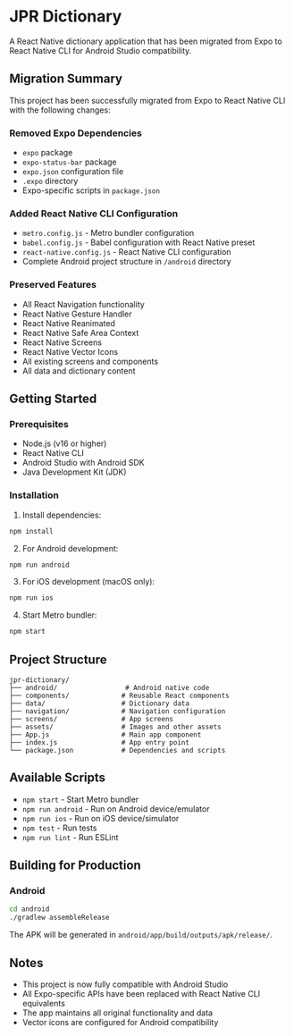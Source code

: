 # JPR Dictionary

A React Native dictionary application that has been migrated from Expo to React Native CLI for Android Studio compatibility.

## Migration Summary

This project has been successfully migrated from Expo to React Native CLI with the following changes:

### Removed Expo Dependencies
- `expo` package
- `expo-status-bar` package
- `expo.json` configuration file
- `.expo` directory
- Expo-specific scripts in `package.json`

### Added React Native CLI Configuration
- `metro.config.js` - Metro bundler configuration
- `babel.config.js` - Babel configuration with React Native preset
- `react-native.config.js` - React Native CLI configuration
- Complete Android project structure in `/android` directory

### Preserved Features
- All React Navigation functionality
- React Native Gesture Handler
- React Native Reanimated
- React Native Safe Area Context
- React Native Screens
- React Native Vector Icons
- All existing screens and components
- All data and dictionary content

## Getting Started

### Prerequisites
- Node.js (v16 or higher)
- React Native CLI
- Android Studio with Android SDK
- Java Development Kit (JDK)

### Installation

1. Install dependencies:
```bash
npm install
```

2. For Android development:
```bash
npm run android
```

3. For iOS development (macOS only):
```bash
npm run ios
```

4. Start Metro bundler:
```bash
npm start
```

## Project Structure

```
jpr-dictionary/
├── android/                 # Android native code
├── components/             # Reusable React components
├── data/                   # Dictionary data
├── navigation/             # Navigation configuration
├── screens/                # App screens
├── assets/                 # Images and other assets
├── App.js                  # Main app component
├── index.js                # App entry point
└── package.json            # Dependencies and scripts
```

## Available Scripts

- `npm start` - Start Metro bundler
- `npm run android` - Run on Android device/emulator
- `npm run ios` - Run on iOS device/simulator
- `npm test` - Run tests
- `npm run lint` - Run ESLint

## Building for Production

### Android
```bash
cd android
./gradlew assembleRelease
```

The APK will be generated in `android/app/build/outputs/apk/release/`.

## Notes

- This project is now fully compatible with Android Studio
- All Expo-specific APIs have been replaced with React Native CLI equivalents
- The app maintains all original functionality and data
- Vector icons are configured for Android compatibility
